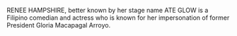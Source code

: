 RENEE HAMPSHIRE, better known by her stage name ATE GLOW is a Filipino comedian and actress who is known for her impersonation of former President Gloria Macapagal Arroyo.
